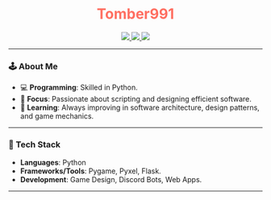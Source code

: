 <div align="center">
<!-- BANNER -->
</div>

<h1 align="center"><span style="color: #ff6f61;">Tomber991</span></h1>
<div align="center">
  <!-- Badges -->
  <a href="https://www.instagram.com/tomas.schm/" target="_blank">
    <img src="https://img.shields.io/badge/x-%231DA1F2.svg?style=for-the-badge&logo=instagram&logoColor=white" />
  </a>
  <a href="https://www.linkedin.com/in/tomas-schmidt-a111911b5/" target="_blank">
    <img src="https://img.shields.io/badge/LinkedIn-%230A66C2.svg?style=for-the-badge&logo=linkedin&logoColor=white" />
  </a>
  <a href="https://www.youtube.com/@Tomber991/featured" target="_blank">
    <img src="https://img.shields.io/badge/YouTube-%23FF0000.svg?style=for-the-badge&logo=YouTube&logoColor=white" />
  </a>
  <!-- 
  <a href="https://discord.gg/TU_DISCORD" target="_blank">
    <img src="https://img.shields.io/badge/Discord-%237289DA.svg?style=for-the-badge&logo=discord&logoColor=white" />
  </a>
-->
</div>

---

### 🕹️ About Me

- 💻 **Programming**: Skilled in Python.
- 🎯 **Focus**: Passionate about scripting and designing efficient software.
- 🌱 **Learning**: Always improving in software architecture, design patterns, and game mechanics.

---

### 🚀 Tech Stack

- **Languages**: Python
- **Frameworks/Tools**: Pygame, Pyxel, Flask.
- **Development**: Game Design, Discord Bots, Web Apps.

---

<!--

### 🎬 Featured Video

[![YouTube Video](https://img.youtube.com/vi/TU_VIDEO_ID/maxresdefault.jpg)](https://www.youtube.com/watch?v=TU_VIDEO_ID)

-->
<!--
### 📫 Connect with Me

- **X**: [@991](https://twitter.com/User_991_)
- **LinkedIn**: [Tomas Schmidt](https://www.linkedin.com/in/tomas-schmidt-a111911b5/)
- **Discord**: [Server991](https://discord.gg/Tomber991)
-->